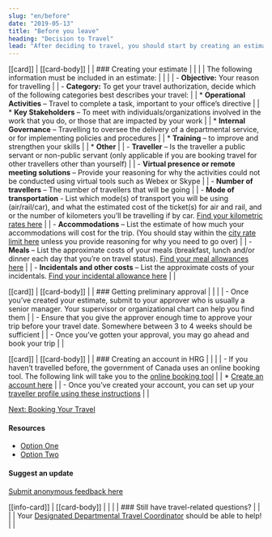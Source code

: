 ```yaml
---
slug: "en/before"
date: "2019-05-13"
title: "Before you leave"
heading: "Decision to Travel"
lead: "After deciding to travel, you should start by creating an estimate. The estimate should give an overall approximation of what the total cost of the trip will be, so that it can the be approved."
---
```

<div class="content-left col-xs-12 col-sm-12 col-md-8">

[[card]]
| [[card-body]]
| | ### Creating your estimate
| |
| | The following information must be included in an estimate:
| |
| | - **Objective:** Your reason for travelling
| | - **Category:** To get your travel authorization, decide which of the following categories best describes your travel:
| |   * **Operational Activities** – Travel to complete a task, important to your office’s directive
| |   * **Key Stakeholders** – To meet with individuals/organizations involved in the work that you do, or those that are impacted by your work
| |   * **Internal Governance** – Travelling to oversee the delivery of a departmental service, or for implementing policies and procedures
| |   * **Training** – to improve and strengthen your skills
| |   * **Other**
| | - **Traveller** – Is the traveller a public servant or non-public servant (only applicable if you are booking travel for other travellers other than yourself)
| | - **Virtual presence or remote meeting solutions** – Provide your reasoning for why the activities could not be conducted using virtual tools such as Webex or Skype
| | - **Number of travellers** – The number of travellers that will be going
| | - **Mode of transportation** - List which mode(s) of transport you will be using (air/rail/car), and what the estimated cost of the ticket(s) for air and rail, and or the number of kilometers you’ll be travelling if by car. [Find your kilometric rates here](https://www.njc-cnm.gc.ca/directive/d10/v238/s658/en#s658-tc-tm)
| | - **Accommodations** – List the estimate of how much your accommodations will cost for the trip. (You should stay within the [city rate limit here](https://rehelv-acrd.tpsgc-pwgsc.gc.ca/preface-eng.aspx#allcityratelimits) unless you provide reasoning for why you need to go over)
| | - **Meals** – List the approximate costs of your meals (breakfast, lunch and/or dinner each day that you’re on travel status). [Find your meal allowances here](https://www.njc-cnm.gc.ca/directive/d10/v238/s659/en#s659-tc-tm)
| | - **Incidentals and other costs** – List the approximate costs of your incidentals. [Find your incidental allowance here](https://www.njc-cnm.gc.ca/directive/d10/v238/s659/en#s659-tc-tm)
| |

[[card]]
| [[card-body]]
| | ### Getting preliminary approval
| |
| | - Once you’ve created your estimate, submit to your approver who is usually a senior manager. Your supervisor or organizational chart can help you find them
| | - Ensure that you give the approver enough time to approve your trip before your travel date. Somewhere between 3 to 4 weeks should be sufficient
| | - Once you’ve gotten your approval, you may go ahead and book your trip
| |

[[card]]
| [[card-body]]
| | ### Creating an account in HRG
| |
| | - If you haven’t travelled before, the government of Canada uses an online booking tool. The following link will take you to the [online booking tool](https://isuite6.hrgworldwide.com/gcportal/en-ca/sts.aspx)
| |   * [Create an account here](https://isuite6.hrgworldwide.com/tabid/292/Default.aspx)
| | - Once you’ve created your account, you can set up your [traveller profile using these instructions](https://isuite6.hrgworldwide.com/Portals/6/docs/EN%20-%20UG%20-%20Completing%20a%20traveller%20profile%20-%2019jui2019.pdf)
| |

[Next: Booking Your Travel](/en/booktravel)

</div>

<div class="content-right col-xs-6 col-md-4">

#### Resources
* [Option One](/)
* [Option Two](/)

#### Suggest an update
[Submit anonymous feedback here](https://docs.google.com/forms/d/e/1FAIpQLSf9y3VY3ADLpQ4kQLGvOo4cIdEEi5Hs3en-0lWRc4wQeTRheg/viewform)


[[info-card]]
| [[card-body]]
| |
| | ### Still have travel-related questions?
| |
| | Your [Designated Departmental Travel Coordinator](https://www.tbs-sct.gc.ca/ap/list-liste/dtc-cmv-eng.asp) should be able to help!
| |

</div>